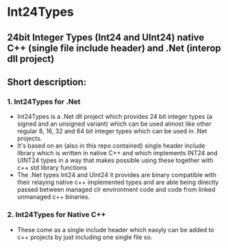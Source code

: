 # Int24Types
## 24bit Integer Types  (Int24 and UInt24) native C++ (single file include header) and .Net (interop dll project)

## Short description:

### 1. Int24Types for .Net

- Int24Types is a .Net dll project which provides 24 bit integer types (a signed and an unsigned variant) which can be used almost like other regular 8, 16, 32 and 64 bit integer types which can be used in .Net projects.
- It's based on an (also in this repo contained) single header include library which is written in native C++ and which implements INT24 and UINT24 types in a way that makes possible using these together with c++ std library functions 
- The .Net types Int24 and UInt24 it provides are binary compatible with their relaying native c++ implemented types and are able being directly passed between managed clr environment code and code from linked unmanaged c++ binaries.   

### 2. Int24Types for Native C++ 

- These come as a single include header which easyly can be added to c++ projects by just including one single file so.  
